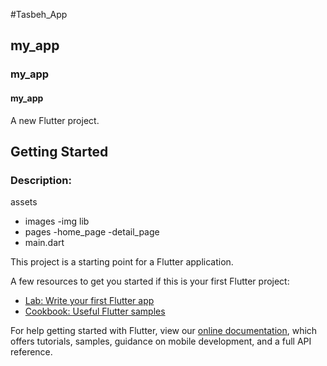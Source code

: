 #Tasbeh_App
## my_app
### my_app
#### my_app

A new Flutter project.

## Getting Started

### Description:
assets
 - images
   -img
lib
  - pages
    -home_page
    -detail_page
  - main.dart

This project is a starting point for a Flutter application.

A few resources to get you started if this is your first Flutter project:

- [Lab: Write your first Flutter app](https://flutter.dev/docs/get-started/codelab)
- [Cookbook: Useful Flutter samples](https://flutter.dev/docs/cookbook)

For help getting started with Flutter, view our
[online documentation](https://flutter.dev/docs), which offers tutorials,
samples, guidance on mobile development, and a full API reference.
